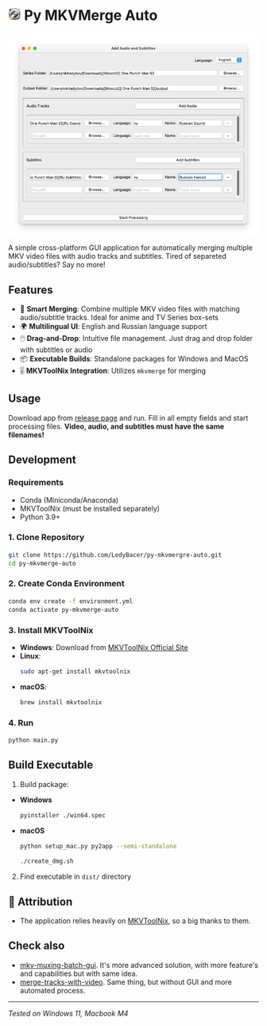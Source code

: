 # <img src="https://github.com/LedyBacer/py-mkvmergre-auto/blob/main/data/icon.png" alt="Icon" width="25"/> Py MKVMerge Auto

![GUI Preview](https://github.com/LedyBacer/py-mkvmergre-auto/blob/367480ca4351f7e6b6dd2265c91e658dc99a75c7/gui_preview.png)

A simple cross-platform GUI application for automatically merging multiple MKV video files with audio tracks and subtitles. Tired of separeted audio/subtitles? Say no more!

## Features

- 🎥 **Smart Merging**: Combine multiple MKV video files with matching audio/subtitle tracks. Ideal for anime and TV Series box-sets
- 🌍 **Multilingual UI**: English and Russian language support
- 🖱️ **Drag-and-Drop**: Intuitive file management. Just drag and drop folder with subtitles or audio 
- 📦 **Executable Builds**: Standalone packages for Windows and MacOS
- 🎚️ **MKVToolNix Integration**: Utilizes `mkvmerge` for merging

## Usage

Download app from [release page](https://github.com/LedyBacer/py-mkvmergre-auto/releases) and run.
Fill in all empty fields and start processing files. **Video, audio, and subtitles must have the same filenames!**

## Development

### Requirements

- Conda (Miniconda/Anaconda)
- MKVToolNix (must be installed separately)
- Python 3.9+

### 1. Clone Repository
```bash
git clone https://github.com/LedyBacer/py-mkvmergre-auto.git
cd py-mkvmerge-auto
```

### 2. Create Conda Environment
```bash
conda env create -f environment.yml
conda activate py-mkvmerge-auto
```

### 3. Install MKVToolNix
- **Windows**: Download from [MKVToolNix Official Site](https://mkvtoolnix.download/)
- **Linux**:
  ```bash
  sudo apt-get install mkvtoolnix
  ```
- **macOS**:
  ```bash
  brew install mkvtoolnix
  ```

### 4. Run
  ```bash
  python main.py
  ```

## Build Executable

1. Build package:
  - **Windows**
    ```bash
    pyinstaller ./win64.spec
    ```
  - **macOS**
    ```bash
    python setup_mac.py py2app --semi-standalone
    ```
    ```bash
    ./create_dmg.sh
    ```

2. Find executable in `dist/` directory

## 🙏 Attribution
- The application relies heavily on [MKVToolNix](https://gitlab.com/mbunkus/mkvtoolnix), so a big thanks to them.

## Check also
- [mkv-muxing-batch-gui](https://github.com/yaser01/mkv-muxing-batch-gui). It's more advanced solution, with more feature's and capabilities but with same idea.
- [merge-tracks-with-video](https://github.com/nujievik/merge-tracks-with-video/releases). Same thing, but without GUI and more automated process.

---

*Tested on Windows 11, Macbook M4*
